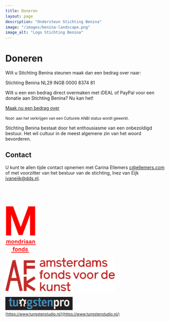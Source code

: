 ```yaml
---
title: Doneren
layout: page
description: "Ondersteun Stichting Benina"
image: "/images/benina-landscape.png"
image_alt: "Logo Stichting Benina"
---
```

# Doneren

Wilt u Stichting Benina steunen maak dan een bedrag over naar:

<div class="usa-alert extra-margin-bottom">
	Stichting Benina
	NL29 INGB 0000 8374 81
</div>

Wilt u een een bedrag direct overmaken met iDEAL of PayPal voor een donatie aan Stichting Benina? Nu kan het!

<a class="usa-button usa-button-primary" target="_blank" href="https://useplink.com/payment/UvvgIsjOpdnc17GJZHuK/">Maak nu een bedrag over</a>

<small>Noot: aan het verkrijgen van een Culturele ANBI status wordt gewerkt.</small>

Stichting Benina bestaat door het enthousiasme van een onbezoldigd bestuur. Het wil cultuur in de meest algemene zin van het woord bevorderen.

## Contact
U kunt te allen tijde contact opnemen met Carina Ellemers <a href="mailto:c@ellemers.com">c@ellemers.com</a> of met voorzitter van het bestuur van de stichting, Inez van Eijk <a href="mailto:ivaneijk@dds.nl">ivaneijk@dds.nl</a>.

<br><br><br>

<div class="flexbox">

[<img width="95" class="donor-logo" alt="Logo Mondriaan Fonds" src="/images/mondriaan-fonds-logo.svg">](https://www.mondriaanfonds.nl/)

[<img width="342" class="donor-logo" alt="Logo Amsterdams Fonds voor de kunst AFK" src="/images/afk-logo.svg">](https://www.amsterdamsfondsvoordekunst.nl/)

[<img width="210" class="donor-logo" alt="Logo Tungsten Pro" src="/images/tungsten-pro-logo.png">](https://www.tungstenstudio.nl/)
<br><small>[https://www.tungstenstudio.nl/](https://www.tungstenstudio.nl/)</small>

</div>
